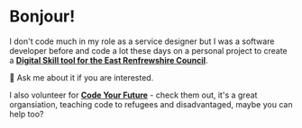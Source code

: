 # Bonjour!

I don't code much in my role as a service designer but I was a software developer before and code a lot these days on a personal project to create a [**Digital Skill tool for the East Renfrewshire Council**](https://blog.chezleskrus.com/2020/05/06/improving-digital-skills-building-a-tool-with-the-govuk-prototype-kit/).

💬 Ask me about it if you are interested.

I also volunteer for [**Code Your Future**](https://codeyourfuture.io/) - check them out, it's a great organsiation, teaching code to refugees and disadvantaged, maybe you can help too?


<!--
**stephanie-K/stephanie-K** is a ✨ _special_ ✨ repository because its `README.md` (this file) appears on your GitHub profile.

### Hi there 👋
Here are some ideas to get you started:

- 🔭 I’m currently working on ...
- 🌱 I’m currently learning ...
- 👯 I’m looking to collaborate on ...
- 🤔 I’m looking for help with ...
- 💬 Ask me about ...
- 📫 How to reach me: ...
- 😄 Pronouns: ...
- ⚡ Fun fact: ...
-->
